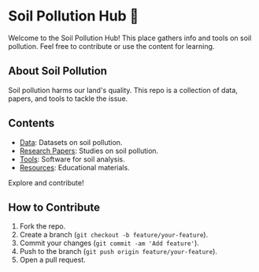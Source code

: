 # Soil Pollution Hub 🌱

Welcome to the Soil Pollution Hub! This place gathers info and tools on soil pollution. Feel free to contribute or use the content for learning.

## About Soil Pollution

Soil pollution harms our land's quality. This repo is a collection of data, papers, and tools to tackle the issue.

## Contents

- [Data](/data): Datasets on soil pollution.
- [Research Papers](/research-papers): Studies on soil pollution.
- [Tools](/tools): Software for soil analysis.
- [Resources](/resources): Educational materials.

Explore and contribute!

## How to Contribute

1. Fork the repo.
2. Create a branch (`git checkout -b feature/your-feature`).
3. Commit your changes (`git commit -am 'Add feature'`).
4. Push to the branch (`git push origin feature/your-feature`).
5. Open a pull request.

